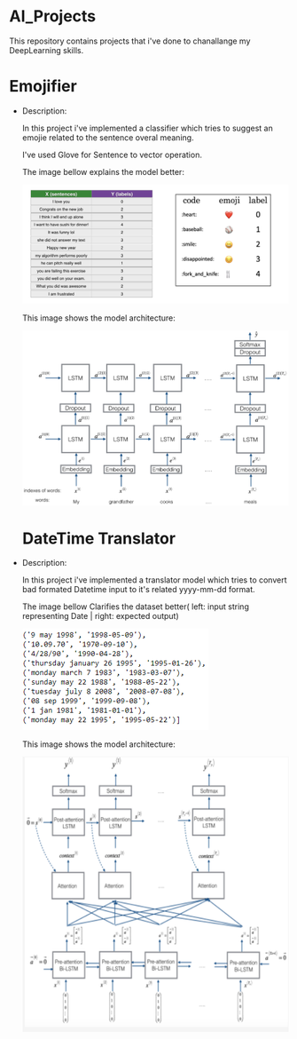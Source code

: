 # AI_Projects
This repository contains projects that i've done to chanallange my DeepLearning skills.

# Emojifier

- Description:

  In this project i've implemented a classifier which tries to suggest an emojie related to the sentence overal meaning.
  
  I've used Glove for Sentence to vector operation.
  
  The image bellow explains the model better:
 
  ![](Emojify/images/dataset_emojifier.png)
  
  This image shows the model architecture:
  
  ![](Emojify/images/emojifier.png)
  
  # DateTime Translator

- Description:

  In this project i've implemented a translator model  which tries to convert bad formated Datetime input to it's related yyyy-mm-dd format.
  
  The image bellow Clarifies the dataset better( left: input string representing Date | right: expected output)
 
  ![](DateTimeTranslator/images/input.PNG)
  
  This image shows the model architecture:
  
  ![](DateTimeTranslator/images/architecture.PNG)
  
